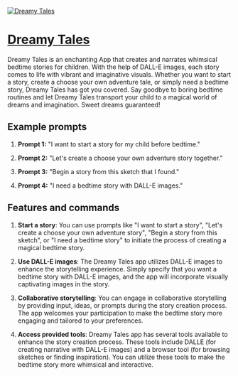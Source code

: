 [![Dreamy Tales](https://files.oaiusercontent.com/file-30NIDV5feYWLQK7wFaLEsUfs?se=2123-10-17T19%3A00%3A12Z&sp=r&sv=2021-08-06&sr=b&rscc=max-age%3D31536000%2C%20immutable&rscd=attachment%3B%20filename%3D490c4c2f-5d35-44f6-9133-1e7d5e3d7bea.png&sig=vvpckZL%2Bx%2BwLqrxk5aqHvUCw22AmjZgFfSIbVq6fQEM%3D)](https://chat.openai.com/g/g-j3tjdPGz3-dreamy-tales)

# [Dreamy Tales](https://chat.openai.com/g/g-j3tjdPGz3-dreamy-tales)

Dreamy Tales is an enchanting App that creates and narrates whimsical bedtime stories for children. With the help of DALL-E images, each story comes to life with vibrant and imaginative visuals. Whether you want to start a story, create a choose your own adventure tale, or simply need a bedtime story, Dreamy Tales has got you covered. Say goodbye to boring bedtime routines and let Dreamy Tales transport your child to a magical world of dreams and imagination. Sweet dreams guaranteed!

## Example prompts

1. **Prompt 1:** "I want to start a story for my child before bedtime."

2. **Prompt 2:** "Let's create a choose your own adventure story together."

3. **Prompt 3:** "Begin a story from this sketch that I found."

4. **Prompt 4:** "I need a bedtime story with DALL-E images."

## Features and commands

1. **Start a story**: You can use prompts like "I want to start a story", "Let's create a choose your own adventure story", "Begin a story from this sketch", or "I need a bedtime story" to initiate the process of creating a magical bedtime story.

2. **Use DALL-E images**: The Dreamy Tales app utilizes DALL-E images to enhance the storytelling experience. Simply specify that you want a bedtime story with DALL-E images, and the app will incorporate visually captivating images in the story.

3. **Collaborative storytelling**: You can engage in collaborative storytelling by providing input, ideas, or prompts during the story creation process. The app welcomes your participation to make the bedtime story more engaging and tailored to your preferences.

4. **Access provided tools**: Dreamy Tales app has several tools available to enhance the story creation process. These tools include DALLE (for creating narrative with DALL-E images) and a browser tool (for browsing sketches or finding inspiration). You can utilize these tools to make the bedtime story more whimsical and interactive.